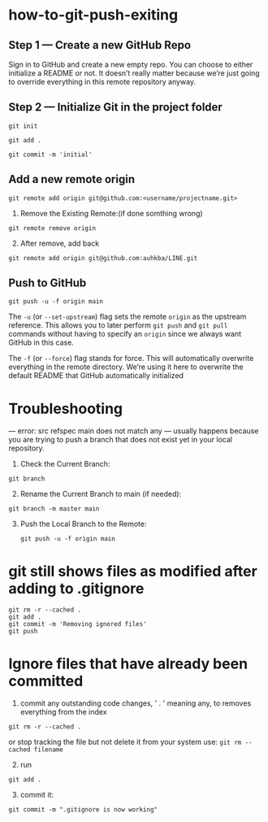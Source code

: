 # how-to-git-push-exiting

## Step 1 — Create a new GitHub Repo
Sign in to GitHub and create a new empty repo. You can choose to either initialize a README or not. It doesn’t really matter because we’re just going to override everything in this remote repository anyway.

## Step 2 — Initialize Git in the project folder
```
git init
```

```
git add .
```

```
git commit -m 'initial'
```

## Add a new remote origin
```
git remote add origin git@github.com:<username/projectname.git>
```

1.  Remove the Existing Remote:(if done somthing wrong)
  ```
  git remote remove origin
  ```

2. After remove, add back 
  ```
  git remote add origin git@github.com:auhkba/LINE.git
  ```

## Push to GitHub
```
git push -u -f origin main
```

The `-u` (or `--set-upstream`) flag sets the remote `origin` as the upstream reference. This allows you to later perform `git push` and `git pull` commands without having to specify an `origin` since we always want GitHub in this case.

The `-f` (or `--force`) flag stands for force. This will automatically overwrite everything in the remote directory. We’re using it here to overwrite the default README that GitHub automatically initialized

# Troubleshooting
— error: src refspec main does not match any — usually happens because you are trying to push a branch that does not exist yet in your local repository.
1.	Check the Current Branch:
  ```
  git branch
  ```

2. Rename the Current Branch to main (if needed):
  ```
  git branch -m master main
  ```

3. Push the Local Branch to the Remote:
   ```
   git push -u -f origin main
   ```




# git still shows files as modified after adding to .gitignore
```
git rm -r --cached .
git add .
git commit -m 'Removing ignored files'
git push
```

# Ignore files that have already been committed
1. commit any outstanding code changes, ' . ' meaning any, to removes everything from the index
```
git rm -r --cached .
```

or stop tracking the file but not delete it from your system use: `git rm --cached filename`

2. run
```
git add .
```

3. commit it:
```
git commit -m ".gitignore is now working"
```


